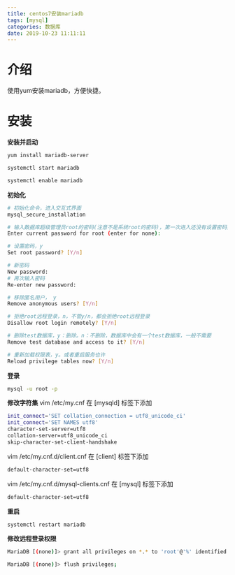 ```yaml
---
title: centos7安装mariadb
tags: [mysql]
categories: 数据库
date: 2019-10-23 11:11:11
---
```



# 介绍
使用yum安装mariadb，方便快捷。

# 安装
**安装并启动**

``` bash
yum install mariadb-server

systemctl start mariadb 

systemctl enable mariadb
```
**初始化**

``` bash
# 初始化命令，进入交互式界面
mysql_secure_installation

# 输入数据库超级管理员root的密码(注意不是系统root的密码)，第一次进入还没有设置密码则直接回车
Enter current password for root (enter for none):  

# 设置密码，y
Set root password? [Y/n]  

# 新密码
New password:  
# 再次输入密码
Re-enter new password:  

# 移除匿名用户， y
Remove anonymous users? [Y/n]  

# 拒绝root远程登录，n，不管y/n，都会拒绝root远程登录
Disallow root login remotely? [Y/n]  

# 删除test数据库，y：删除。n：不删除，数据库中会有一个test数据库，一般不需要
Remove test database and access to it? [Y/n]  

# 重新加载权限表，y。或者重启服务也许
Reload privilege tables now? [Y/n]  
```

**登录**

``` bash
mysql -u root -p
```

**修改字符集**
vim /etc/my.cnf
在  [mysqld]  标签下添加
``` bash
init_connect='SET collation_connection = utf8_unicode_ci'
init_connect='SET NAMES utf8'
character-set-server=utf8
collation-server=utf8_unicode_ci
skip-character-set-client-handshake
```
vim /etc/my.cnf.d/client.cnf
在  [client]  标签下添加
``` bash
default-character-set=utf8
```
vim /etc/my.cnf.d/mysql-clients.cnf
在  [mysql]  标签下添加
``` bash
default-character-set=utf8
```
**重启**
``` bash
systemctl restart mariadb
```
**修改远程登录权限**

``` bash
MariaDB [(none)]> grant all privileges on *.* to 'root'@'%' identified by '123456Aa';

MariaDB [(none)]> flush privileges;
```

